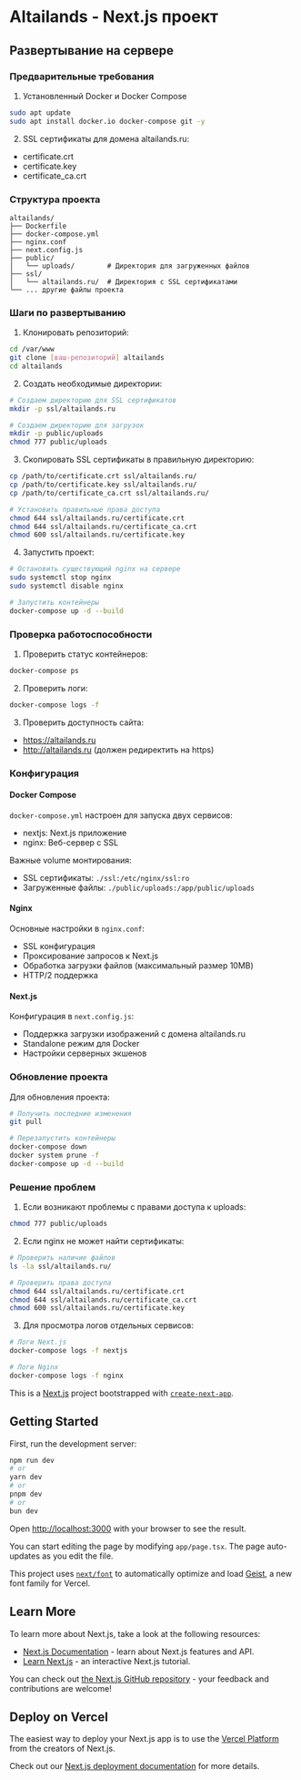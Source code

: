 # Altailands - Next.js проект

## Развертывание на сервере

### Предварительные требования

1. Установленный Docker и Docker Compose
```bash
sudo apt update
sudo apt install docker.io docker-compose git -y
```

2. SSL сертификаты для домена altailands.ru:
- certificate.crt
- certificate.key
- certificate_ca.crt

### Структура проекта

```
altailands/
├── Dockerfile
├── docker-compose.yml
├── nginx.conf
├── next.config.js
├── public/
│   └── uploads/        # Директория для загруженных файлов
├── ssl/
│   └── altailands.ru/  # Директория с SSL сертификатами
└── ... другие файлы проекта
```

### Шаги по развертыванию

1. Клонировать репозиторий:
```bash
cd /var/www
git clone [ваш-репозиторий] altailands
cd altailands
```

2. Создать необходимые директории:
```bash
# Создаем директорию для SSL сертификатов
mkdir -p ssl/altailands.ru

# Создаем директорию для загрузок
mkdir -p public/uploads
chmod 777 public/uploads
```

3. Скопировать SSL сертификаты в правильную директорию:
```bash
cp /path/to/certificate.crt ssl/altailands.ru/
cp /path/to/certificate.key ssl/altailands.ru/
cp /path/to/certificate_ca.crt ssl/altailands.ru/

# Установить правильные права доступа
chmod 644 ssl/altailands.ru/certificate.crt
chmod 644 ssl/altailands.ru/certificate_ca.crt
chmod 600 ssl/altailands.ru/certificate.key
```

4. Запустить проект:
```bash
# Остановить существующий nginx на сервере
sudo systemctl stop nginx
sudo systemctl disable nginx

# Запустить контейнеры
docker-compose up -d --build
```

### Проверка работоспособности

1. Проверить статус контейнеров:
```bash
docker-compose ps
```

2. Проверить логи:
```bash
docker-compose logs -f
```

3. Проверить доступность сайта:
- https://altailands.ru
- http://altailands.ru (должен редиректить на https)

### Конфигурация

#### Docker Compose
`docker-compose.yml` настроен для запуска двух сервисов:
- nextjs: Next.js приложение
- nginx: Веб-сервер с SSL

Важные volume монтирования:
- SSL сертификаты: `./ssl:/etc/nginx/ssl:ro`
- Загруженные файлы: `./public/uploads:/app/public/uploads`

#### Nginx
Основные настройки в `nginx.conf`:
- SSL конфигурация
- Проксирование запросов к Next.js
- Обработка загрузки файлов (максимальный размер 10MB)
- HTTP/2 поддержка

#### Next.js
Конфигурация в `next.config.js`:
- Поддержка загрузки изображений с домена altailands.ru
- Standalone режим для Docker
- Настройки серверных экшенов

### Обновление проекта

Для обновления проекта:
```bash
# Получить последние изменения
git pull

# Перезапустить контейнеры
docker-compose down
docker system prune -f
docker-compose up -d --build
```

### Решение проблем

1. Если возникают проблемы с правами доступа к uploads:
```bash
chmod 777 public/uploads
```

2. Если nginx не может найти сертификаты:
```bash
# Проверить наличие файлов
ls -la ssl/altailands.ru/

# Проверить права доступа
chmod 644 ssl/altailands.ru/certificate.crt
chmod 644 ssl/altailands.ru/certificate_ca.crt
chmod 600 ssl/altailands.ru/certificate.key
```

3. Для просмотра логов отдельных сервисов:
```bash
# Логи Next.js
docker-compose logs -f nextjs

# Логи Nginx
docker-compose logs -f nginx
```

This is a [Next.js](https://nextjs.org) project bootstrapped with [`create-next-app`](https://nextjs.org/docs/app/api-reference/cli/create-next-app).

## Getting Started

First, run the development server:

```bash
npm run dev
# or
yarn dev
# or
pnpm dev
# or
bun dev
```

Open [http://localhost:3000](http://localhost:3000) with your browser to see the result.

You can start editing the page by modifying `app/page.tsx`. The page auto-updates as you edit the file.

This project uses [`next/font`](https://nextjs.org/docs/app/building-your-application/optimizing/fonts) to automatically optimize and load [Geist](https://vercel.com/font), a new font family for Vercel.

## Learn More

To learn more about Next.js, take a look at the following resources:

- [Next.js Documentation](https://nextjs.org/docs) - learn about Next.js features and API.
- [Learn Next.js](https://nextjs.org/learn) - an interactive Next.js tutorial.

You can check out [the Next.js GitHub repository](https://github.com/vercel/next.js) - your feedback and contributions are welcome!

## Deploy on Vercel

The easiest way to deploy your Next.js app is to use the [Vercel Platform](https://vercel.com/new?utm_medium=default-template&filter=next.js&utm_source=create-next-app&utm_campaign=create-next-app-readme) from the creators of Next.js.

Check out our [Next.js deployment documentation](https://nextjs.org/docs/app/building-your-application/deploying) for more details.
